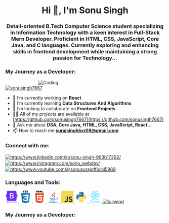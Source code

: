 <h1 align="center">Hi 👋, I'm Sonu Singh</h1>
<h3 align="center">Detail-oriented B.Tech Computer Science student specializing in Information Technology with a keen interest in Full-Stack Mern Developer. Proficient in HTML, CSS, JavaScript, Core Java, and C languages. Currently exploring and enhancing skills in frontend development while maintaining a strong passion for Technology...</h3>

<h3 align="left">My Journey as a Developer:</h3>

<img align="right" alt="Coding" width="400" src="https://user-images.githubusercontent.com/55389276/140866485-8fb1c876-9a8f-4d6a-98dc-08c4981eaf70.gif">

<p align="left"> <a href="https://github.com/ryo-ma/github-profile-trophy"><img src="https://github-profile-trophy.vercel.app/?username=sonusingh7667" alt="sonusingh7667" /></a> </p>

- 🔭 I’m currently working on **React**
- 🌱 I’m currently learning **Data Structures And Algorithms**
- 👯 I’m looking to collaborate on **Frontend Projects**
- 👨‍💻 All of my projects are available at [https://github.com/sonusingh7667](https://github.com/sonusingh7667)
- 💬 Ask me about **DSA, Core Java, HTML, CSS, JavaScript, React...**
- 📫 How to reach me **surajsinghbxr09@gmail.com**

<h3 align="left">Connect with me:</h3>
<p align="left">
  <a href="https://linkedin.com/in/sonu-singh-993b17292/" target="blank"><img align="center" src="https://raw.githubusercontent.com/rahuldkjain/github-profile-readme-generator/master/src/images/icons/Social/linked-in-alt.svg" alt="https://www.linkedin.com/in/sonu-singh-993b17292/" height="30" width="40" /></a>
  <a href="https://instagram.com/sonu_webdev/" target="blank"><img align="center" src="https://raw.githubusercontent.com/rahuldkjain/github-profile-readme-generator/master/src/images/icons/Social/instagram.svg" alt="https://www.instagram.com/sonu_webdev/" height="30" width="40" /></a>
  <a href="https://www.youtube.com/c/sonusurajofficial5969" target="blank"><img align="center" src="https://raw.githubusercontent.com/rahuldkjain/github-profile-readme-generator/master/src/images/icons/Social/youtube.svg" alt="https://www.youtube.com/@sonusurajofficial5969" height="30" width="40" /></a>
</p>

<h3 align="left">Languages and Tools:</h3>
<p align="left"> 
  <a href="https://getbootstrap.com" target="_blank" rel="noreferrer"> <img src="https://raw.githubusercontent.com/devicons/devicon/master/icons/bootstrap/bootstrap-plain-wordmark.svg" alt="bootstrap" width="40" height="40"/> </a> 
  <a href="https://www.w3schools.com/css/" target="_blank" rel="noreferrer"> <img src="https://raw.githubusercontent.com/devicons/devicon/master/icons/css3/css3-original-wordmark.svg" alt="css3" width="40" height="40"/> </a> 
  <a href="https://www.w3.org/html/" target="_blank" rel="noreferrer"> <img src="https://raw.githubusercontent.com/devicons/devicon/master/icons/html5/html5-original-wordmark.svg" alt="html5" width="40" height="40"/> </a> 
  <a href="https://www.java.com" target="_blank" rel="noreferrer"> <img src="https://raw.githubusercontent.com/devicons/devicon/master/icons/java/java-original.svg" alt="java" width="40" height="40"/> </a> 
  <a href="https://developer.mozilla.org/en-US/docs/Web/JavaScript" target="_blank" rel="noreferrer"> <img src="https://raw.githubusercontent.com/devicons/devicon/master/icons/javascript/javascript-original.svg" alt="javascript" width="40" height="40"/> </a> 
  <a href="https://www.python.org" target="_blank" rel="noreferrer"> <img src="https://raw.githubusercontent.com/devicons/devicon/master/icons/python/python-original.svg" alt="python" width="40" height="40"/> </a> 
  <a href="https://reactjs.org/" target="_blank" rel="noreferrer"> <img src="https://raw.githubusercontent.com/devicons/devicon/master/icons/react/react-original-wordmark.svg" alt="react" width="40" height="40"/> </a> 
  <a href="https://tailwindcss.com/" target="_blank" rel="noreferrer"> <img src="https://www.vectorlogo.zone/logos/tailwindcss/tailwindcss-icon.svg" alt="tailwind" width="40" height="40"/> </a> 
</p>

<h3 align="left">My Journey as a Developer:</h3>

